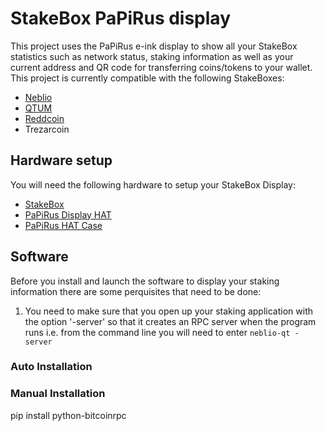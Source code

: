 # StakeBox PaPiRus display

This project uses the PaPiRus e-ink display to show all your StakeBox statistics such as network status, staking information as well as your current address and QR code for transferring coins/tokens to your wallet. This project is currently compatible with the following StakeBoxes:
- [Neblio](https://www.stakebox.org/collections/stakeboxes/products/neblio-stakebox)
- [QTUM](https://www.stakebox.org/collections/stakeboxes/products/qtum-stakebox)
- [Reddcoin](https://www.stakebox.org/collections/stakeboxes/products/reddcoin-stakebox)
- Trezarcoin


## Hardware setup

You will need the following hardware to setup your StakeBox Display:

- [StakeBox](https://www.stakebox.org)
- [PaPiRus Display HAT](https://uk.pi-supply.com/products/papirus-epaper-eink-screen-hat-for-raspberry-pi)
- [PaPiRus HAT Case](https://uk.pi-supply.com/products/papirus-hat-case)

## Software

Before you install and launch the software to display your staking information there are some perquisites that need to be done:

1. You need to make sure that you open up your staking application with the option '-server' so that it creates an RPC server when the program runs i.e. from the command line you will need to enter ```neblio-qt -server```

### Auto Installation

### Manual Installation

pip install python-bitcoinrpc
